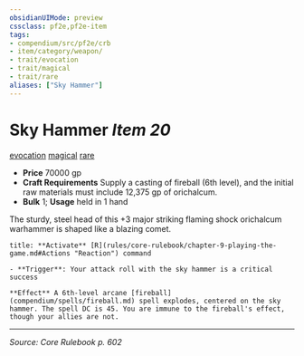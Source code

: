 ```yaml
---
obsidianUIMode: preview
cssclass: pf2e,pf2e-item
tags:
- compendium/src/pf2e/crb
- item/category/weapon/
- trait/evocation
- trait/magical
- trait/rare
aliases: ["Sky Hammer"]
---
```

# Sky Hammer *Item 20*  
[evocation](evocation.md "Evocation School Trait")  [magical](magical.md "Magical Item Trait")  [rare](rare.md "Rare Rarity Trait")  

- **Price** 70000 gp
- **Craft Requirements** Supply a casting of fireball (6th level), and the initial raw materials must include 12,375 gp of orichalcum.
- **Bulk** 1; **Usage** held in 1 hand

The sturdy, steel head of this +3 major striking flaming shock orichalcum warhammer is shaped like a blazing comet.

```ad-embed-ability
title: **Activate** [R](rules/core-rulebook/chapter-9-playing-the-game.md#Actions "Reaction") command

- **Trigger**: Your attack roll with the sky hammer is a critical success

**Effect** A 6th-level arcane [fireball](compendium/spells/fireball.md) spell explodes, centered on the sky hammer. The spell DC is 45. You are immune to the fireball's effect, though your allies are not.
```


---
*Source: Core Rulebook p. 602*